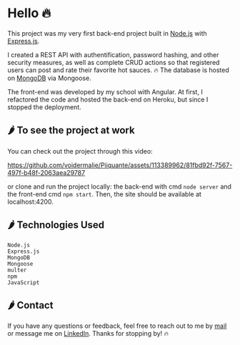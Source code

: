 # Hello 🔥

This project was my very first back-end project built in [Node.js](https://nodejs.org) with [Express.js](https://expressjs.com/).

I created a REST API with authentification, password hashing, and other security measures, as well as complete CRUD actions so that registered users can post and rate their favorite hot sauces. 🔥 
The database is hosted on [MongoDB](https://www.mongodb.com) via Mongoose.

The front-end was developed by my school with Angular.
At first, I refactored the code and hosted the back-end on Heroku, but since I stopped the deployment.

## 🌶️ To see the project at work

You can check out the project through this video:

https://github.com/voidermalie/Piiquante/assets/113389962/81fbd92f-7567-497f-b48f-2063aea29787

or clone and run the project locally:
the back-end with cmd ```node server``` and the front-end cmd ```npm start```.
Then, the site should be available at localhost:4200.

## 🌶️ Technologies Used
    Node.js
    Express.js
    MongoDB
    Mongoose
    multer
    npm
    JavaScript


## 🌶️ Contact

If you have any questions or feedback, feel free to reach out to me by [mail](fannylestar@icloud.com) or message me on [LinkedIn](www.linkedin.com/in/fannilestar). Thanks for stopping by! 🔥
